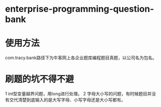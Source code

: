# enterprise-programming-question-bank


# 使用方法

com.tracy.bank路径下为牛客网上各企业题库编程题目真题，以公司名为包名。

# 刷题的坑不得不避

1 int型变量越界问题，用long进行处理。
2 字母大小写的问题，有时候题目并没有交代清楚到底输入的是大写字母、小写字母还是大小写都有。
